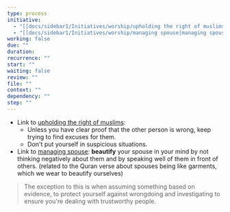 ```yaml
---
type: process
initiative:
  - "[[docs/sidebar1/Initiatives/worship/upholding the right of muslims|upholding the right of muslims]]"
  - "[[docs/sidebar1/Initiatives/worship/managing spouse|managing spouse]]"
working: false
due: ""
duration: 
recurrence: ""
start: ""
waiting: false
review: ""
file: ""
context: ""
dependency: ""
step: ""
---
```


* Link to [upholding the right of muslims](docs/sidebar1/Initiatives/worship/upholding%20the%20right%20of%20muslims.md):
	* Unless you have clear proof that the other person is wrong, keep trying to find excuses for them.
	* Don't put yourself in suspicious situations.
* Link to [managing spouse](docs/sidebar1/Initiatives/worship/managing%20spouse.md): **beautify** your spouse in your mind by not thinking negatively about them and by speaking well of them in front of others. (related to the Quran verse about spouses being like garments, which we wear to beautify ourselves)

> The exception to this is when assuming something based on evidence, to protect yourself against wrongdoing and investigating to ensure you're dealing with trustworthy people.
